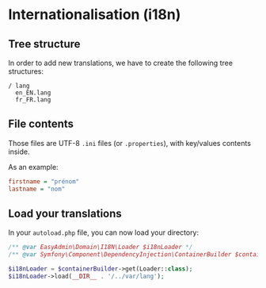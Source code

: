# Internationalisation (i18n)

## Tree structure

In order to add new translations, we have to create the following tree structures:

```
/ lang
  en_EN.lang
  fr_FR.lang
```

## File contents

Those files are UTF-8 `.ini` files (or `.properties`), with key/values contents inside.

As an example:

```ini
firstname = "prénom"
lastname = "nom"
```

## Load your translations

In your `autoload.php` file, you can now load your directory:

```php
/** @var EasyAdmin\Domain\I18N\Loader $i18nLoader */
/** @var Symfony\Component\DependencyInjection\ContainerBuilder $containerBuilder */

$i18nLoader = $containerBuilder->get(Loader::class);
$i18nLoader->load(__DIR__ . '/../var/lang');
```
